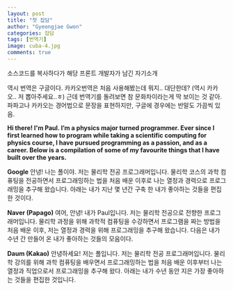 ```yaml
---
layout: post
title: "첫 잡담"
author: "Gyeongjae Gwon"
categories: 잡담
tags: [번역기]
image: cuba-4.jpg
comments: true
---
```


소스코드를 복사하다가 해당 프론트 개발자가 남긴 자기소개

역시 번역은 구글이다. 카카오번역은 처음 사용해봤는데 뭐지.. 대단한데? (역시 카카오.. 저 뽑아주세요..ㅎ)
근데 번역기를 돌려보면 참 문화차이라는게 딱 보이는 것 같아.
파파고나 카카오는 경어법으로 문장을 표현하지만, 구글에 경우에는 반말도 가끔씩 있음.


**Hi there! I'm Paul. I’m a physics major turned programmer. Ever since I first learned how to program while taking a scientific computing for physics course, I have pursued programming as a passion, and as a career. Below is a compilation of some of my favourite things that I have built over the years.**

**Google**
안녕! 나는 폴이야. 저는 물리학 전공 프로그래머입니다. 물리학 코스의 과학 컴퓨팅을 전공하면서 프로그래밍하는 법을 처음 배운 이후로 나는 열정과 경력으로 프로그래밍을 추구해 왔습니다. 아래는 내가 지난 몇 년간 구축 한 내가 좋아하는 것들을 편집 한 것이다.

**Naver (Papago)**
여어, 안녕! 내가 Paul입니다. 저는 물리학 전공으로 전향한 프로그래머입니다. 물리학 과정을 위해 과학적 컴퓨팅을 수강하면서 프로그램을 짜는 방법을 처음 배운 이후, 저는 열정과 경력을 위해 프로그래밍을 추구해 왔습니다. 다음은 내가 수년 간 만들어 온 내가 좋아하는 것들의 모음이다.

**Daum (Kakao)**
안녕하세요! 저는 폴입니다. 저는 물리학 전공 프로그래머입니다. 물리학 강의를 위해 과학 컴퓨팅을 배우면서 프로그래밍하는 법을 처음 배운 이후부터 나는 열정과 직업으로서 프로그래밍을 추구해 왔다. 아래는 내가 수년 동안 지은 가장 좋아하는 것들을 편집한 것입니다.